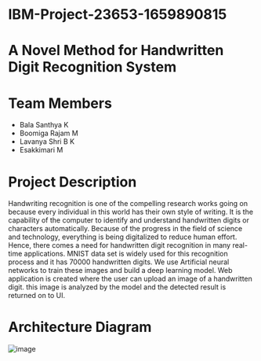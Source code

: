 # IBM-Project-23653-1659890815
# A Novel Method for Handwritten Digit Recognition System

# Team Members
- Bala Santhya K
- Boomiga Rajam M
- Lavanya Shri B K
- Esakkimari M

# Project Description
Handwriting recognition is one of the compelling research works going on because every individual in this world has their own style of writing. It is the capability of the computer to identify and understand handwritten digits or characters automatically. Because of the progress in the field of science and technology, everything is being digitalized to reduce human effort. Hence, there comes a need for handwritten digit recognition in many real-time applications. MNIST data set is widely used for this recognition process and it has 70000 handwritten digits. We use Artificial neural networks to train these images and build a deep learning model. Web application is created where the user can upload an image of a handwritten digit. this image is analyzed by the model and the detected result is returned on to UI.

# Architecture Diagram
![image](https://user-images.githubusercontent.com/117270408/201925807-658ec654-c480-46e0-a605-29b93a807641.png)
